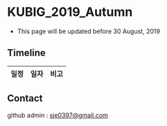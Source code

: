 # KUBIG_2019_Autumn

- This page will be updated before 30 August, 2019

## Timeline
| 일정                    |  일자 | 비고                                |
| ------------------- | -------------|-------------------------- |


## Contact
github admin : sje0397@gmail.com
